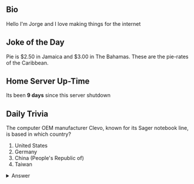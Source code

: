 ## Bio

Hello I'm Jorge and I love making things for the internet

## Joke of the Day

Pie is $2.50 in Jamaica and $3.00 in The Bahamas. These are the pie-rates of the Caribbean.

## Home Server Up-Time

Its been **9 days** since this server shutdown


## Daily Trivia

The computer OEM manufacturer Clevo, known for its Sager notebook line, is based in which country?
 1. United States
 2. Germany
 3. China (People&#039;s Republic of)
 4. Taiwan

<details>
  <summary>Answer</summary>
  Taiwan
</details>
